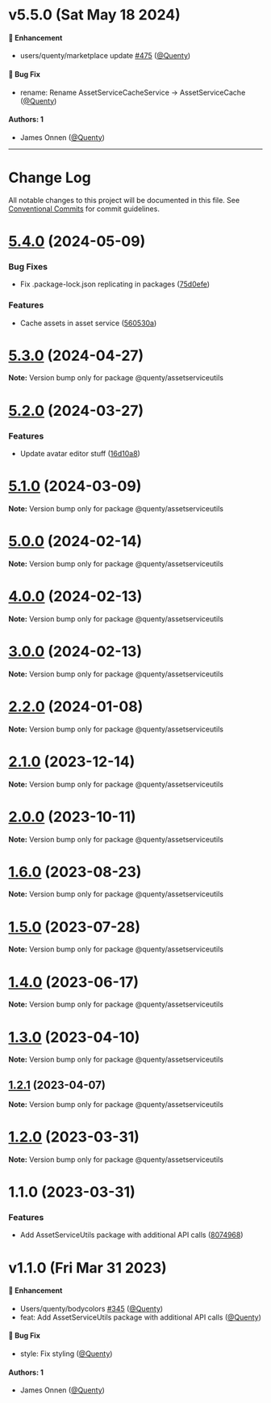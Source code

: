 # v5.5.0 (Sat May 18 2024)

#### 🚀 Enhancement

- users/quenty/marketplace update [#475](https://github.com/Quenty/NevermoreEngine/pull/475) ([@Quenty](https://github.com/Quenty))

#### 🐛 Bug Fix

- rename: Rename AssetServiceCacheService -> AssetServiceCache ([@Quenty](https://github.com/Quenty))

#### Authors: 1

- James Onnen ([@Quenty](https://github.com/Quenty))

---

# Change Log

All notable changes to this project will be documented in this file.
See [Conventional Commits](https://conventionalcommits.org) for commit guidelines.

# [5.4.0](https://github.com/Quenty/NevermoreEngine/compare/@quenty/assetserviceutils@5.3.0...@quenty/assetserviceutils@5.4.0) (2024-05-09)


### Bug Fixes

* Fix .package-lock.json replicating in packages ([75d0efe](https://github.com/Quenty/NevermoreEngine/commit/75d0efeef239f221d93352af71a5b3e930ec23c5))


### Features

* Cache assets in asset service ([560530a](https://github.com/Quenty/NevermoreEngine/commit/560530afdb04961a2e6aab137fa8df4e1017cb57))





# [5.3.0](https://github.com/Quenty/NevermoreEngine/compare/@quenty/assetserviceutils@5.2.0...@quenty/assetserviceutils@5.3.0) (2024-04-27)

**Note:** Version bump only for package @quenty/assetserviceutils





# [5.2.0](https://github.com/Quenty/NevermoreEngine/compare/@quenty/assetserviceutils@5.1.0...@quenty/assetserviceutils@5.2.0) (2024-03-27)


### Features

* Update avatar editor stuff ([16d10a8](https://github.com/Quenty/NevermoreEngine/commit/16d10a876c90d3b43d69b5f66e217e4c3749296b))





# [5.1.0](https://github.com/Quenty/NevermoreEngine/compare/@quenty/assetserviceutils@5.0.0...@quenty/assetserviceutils@5.1.0) (2024-03-09)

**Note:** Version bump only for package @quenty/assetserviceutils





# [5.0.0](https://github.com/Quenty/NevermoreEngine/compare/@quenty/assetserviceutils@4.0.0...@quenty/assetserviceutils@5.0.0) (2024-02-14)

**Note:** Version bump only for package @quenty/assetserviceutils





# [4.0.0](https://github.com/Quenty/NevermoreEngine/compare/@quenty/assetserviceutils@3.0.0...@quenty/assetserviceutils@4.0.0) (2024-02-13)

**Note:** Version bump only for package @quenty/assetserviceutils





# [3.0.0](https://github.com/Quenty/NevermoreEngine/compare/@quenty/assetserviceutils@2.2.0...@quenty/assetserviceutils@3.0.0) (2024-02-13)

**Note:** Version bump only for package @quenty/assetserviceutils





# [2.2.0](https://github.com/Quenty/NevermoreEngine/compare/@quenty/assetserviceutils@2.1.0...@quenty/assetserviceutils@2.2.0) (2024-01-08)

**Note:** Version bump only for package @quenty/assetserviceutils





# [2.1.0](https://github.com/Quenty/NevermoreEngine/compare/@quenty/assetserviceutils@2.0.0...@quenty/assetserviceutils@2.1.0) (2023-12-14)

**Note:** Version bump only for package @quenty/assetserviceutils





# [2.0.0](https://github.com/Quenty/NevermoreEngine/compare/@quenty/assetserviceutils@1.6.0...@quenty/assetserviceutils@2.0.0) (2023-10-11)

**Note:** Version bump only for package @quenty/assetserviceutils





# [1.6.0](https://github.com/Quenty/NevermoreEngine/compare/@quenty/assetserviceutils@1.5.0...@quenty/assetserviceutils@1.6.0) (2023-08-23)

**Note:** Version bump only for package @quenty/assetserviceutils





# [1.5.0](https://github.com/Quenty/NevermoreEngine/compare/@quenty/assetserviceutils@1.4.0...@quenty/assetserviceutils@1.5.0) (2023-07-28)

**Note:** Version bump only for package @quenty/assetserviceutils





# [1.4.0](https://github.com/Quenty/NevermoreEngine/compare/@quenty/assetserviceutils@1.3.0...@quenty/assetserviceutils@1.4.0) (2023-06-17)

**Note:** Version bump only for package @quenty/assetserviceutils





# [1.3.0](https://github.com/Quenty/NevermoreEngine/compare/@quenty/assetserviceutils@1.2.1...@quenty/assetserviceutils@1.3.0) (2023-04-10)

**Note:** Version bump only for package @quenty/assetserviceutils





## [1.2.1](https://github.com/Quenty/NevermoreEngine/compare/@quenty/assetserviceutils@1.2.0...@quenty/assetserviceutils@1.2.1) (2023-04-07)

**Note:** Version bump only for package @quenty/assetserviceutils





# [1.2.0](https://github.com/Quenty/NevermoreEngine/compare/@quenty/assetserviceutils@1.1.0...@quenty/assetserviceutils@1.2.0) (2023-03-31)

**Note:** Version bump only for package @quenty/assetserviceutils





# 1.1.0 (2023-03-31)


### Features

* Add AssetServiceUtils package with additional API calls ([8074968](https://github.com/Quenty/NevermoreEngine/commit/8074968319abcdd077fc001d65102117f4c12b90))





# v1.1.0 (Fri Mar 31 2023)

#### 🚀 Enhancement

- Users/quenty/bodycolors [#345](https://github.com/Quenty/NevermoreEngine/pull/345) ([@Quenty](https://github.com/Quenty))
- feat: Add AssetServiceUtils package with additional API calls ([@Quenty](https://github.com/Quenty))

#### 🐛 Bug Fix

- style: Fix styling ([@Quenty](https://github.com/Quenty))

#### Authors: 1

- James Onnen ([@Quenty](https://github.com/Quenty))
